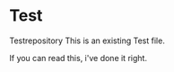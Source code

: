 Test
====

Testrepository
This is an existing Test file.

If you can read this, i've done it right.
